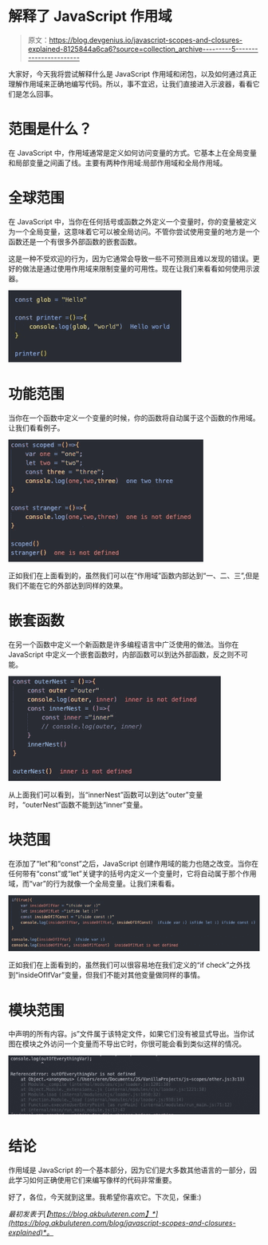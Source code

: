 # 解释了 JavaScript 作用域

> 原文：<https://blog.devgenius.io/javascript-scopes-and-closures-explained-8125844a6ca6?source=collection_archive---------5----------------------->

大家好，今天我将尝试解释什么是 JavaScript 作用域和闭包，以及如何通过真正理解作用域来正确地编写代码。所以，事不宜迟，让我们直接进入示波器，看看它们是怎么回事。

# 范围是什么？

在 JavaScript 中，作用域通常是定义如何访问变量的方式。它基本上在全局变量和局部变量之间画了线。主要有两种作用域:局部作用域和全局作用域。

# 全球范围

在 JavaScript 中，当你在任何括号或函数之外定义一个变量时，你的变量被定义为一个全局变量，这意味着它可以被全局访问。不管你尝试使用变量的地方是一个函数还是一个有很多外部函数的嵌套函数。

这是一种不受欢迎的行为，因为它通常会导致一些不可预测且难以发现的错误。更好的做法是通过使用作用域来限制变量的可用性。现在让我们来看看如何使用示波器。

![](img/703a4d8167212dd2f0d729ec1b349226.png)

# 功能范围

当你在一个函数中定义一个变量的时候，你的函数将自动属于这个函数的作用域。让我们看看例子。

![](img/665bac41a99336b0fa76f35855446c90.png)

正如我们在上面看到的，虽然我们可以在“作用域”函数内部达到“一、二、三”,但是我们不能在它的外部达到同样的效果。

# 嵌套函数

在另一个函数中定义一个新函数是许多编程语言中广泛使用的做法。当你在 JavaScript 中定义一个嵌套函数时，内部函数可以到达外部函数，反之则不可能。

![](img/ab8b28edcd53bc31deb93b586cfe3696.png)

从上面我们可以看到，当“innerNest”函数可以到达“outer”变量时，“outerNest”函数不能到达“inner”变量。

# 块范围

在添加了“let”和“const”之后，JavaScript 创建作用域的能力也随之改变。当你在任何带有“const”或“let”关键字的括号内定义一个变量时，它将自动属于那个作用域，而“var”的行为就像一个全局变量。让我们来看看。

![](img/5e8718db9b0e6b8b20322b397964332d.png)

正如我们在上面看到的，虽然我们可以很容易地在我们定义的“if check”之外找到“insideOfIfVar”变量，但我们不能对其他变量做同样的事情。

# 模块范围

中声明的所有内容。js”文件属于该特定文件，如果它们没有被显式导出。当你试图在模块之外访问一个变量而不导出它时，你很可能会看到类似这样的情况。

![](img/16020083f644881f76e9eae63c3f38f3.png)

# 结论

作用域是 JavaScript 的一个基本部分，因为它们是大多数其他语言的一部分，因此学习如何正确使用它们来编写像样的代码非常重要。

好了，各位，今天就到这里。我希望你喜欢它。下次见，保重:)

*最初发表于*[*【https://blog.akbuluteren.com】*](https://blog.akbuluteren.com/blog/javascript-scopes-and-closures-explained)*。*